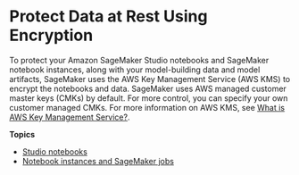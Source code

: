 # Protect Data at Rest Using Encryption<a name="encryption-at-rest"></a>

To protect your Amazon SageMaker Studio notebooks and SageMaker notebook instances, along with your model\-building data and model artifacts, SageMaker uses the AWS Key Management Service \(AWS KMS\) to encrypt the notebooks and data\. SageMaker uses AWS managed customer master keys \(CMKs\) by default\. For more control, you can specify your own customer managed CMKs\. For more information on AWS KMS, see [What is AWS Key Management Service?](https://docs.aws.amazon.com/kms/latest/developerguide/overview.html)\.

**Topics**
+ [Studio notebooks](encryption-at-rest-studio.md)
+ [Notebook instances and SageMaker jobs](encryption-at-rest-nbi.md)